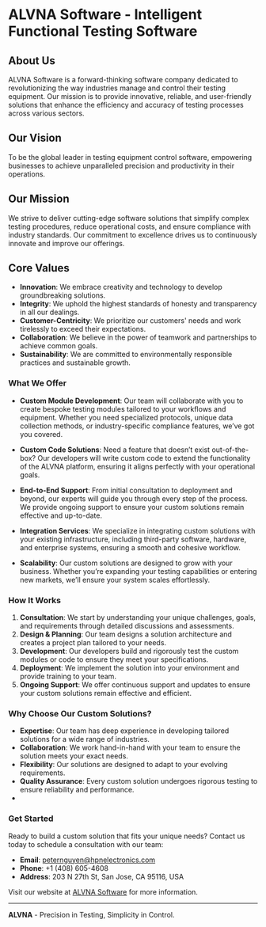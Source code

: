 # ALVNA Software - Intelligent Functional Testing Software

## About Us

ALVNA Software is a forward-thinking software company dedicated to revolutionizing the way industries manage and control their testing equipment. Our mission is to provide innovative, reliable, and user-friendly solutions that enhance the efficiency and accuracy of testing processes across various sectors.

## Our Vision

To be the global leader in testing equipment control software, empowering businesses to achieve unparalleled precision and productivity in their operations.

## Our Mission

We strive to deliver cutting-edge software solutions that simplify complex testing procedures, reduce operational costs, and ensure compliance with industry standards. Our commitment to excellence drives us to continuously innovate and improve our offerings.

## Core Values

- **Innovation**: We embrace creativity and technology to develop groundbreaking solutions.
- **Integrity**: We uphold the highest standards of honesty and transparency in all our dealings.
- **Customer-Centricity**: We prioritize our customers' needs and work tirelessly to exceed their expectations.
- **Collaboration**: We believe in the power of teamwork and partnerships to achieve common goals.
- **Sustainability**: We are committed to environmentally responsible practices and sustainable growth.

### What We Offer

- **Custom Module Development**: Our team will collaborate with you to create bespoke testing modules tailored to your workflows and equipment. Whether you need specialized protocols, unique data collection methods, or industry-specific compliance features, we’ve got you covered.
  
- **Custom Code Solutions**: Need a feature that doesn’t exist out-of-the-box? Our developers will write custom code to extend the functionality of the ALVNA platform, ensuring it aligns perfectly with your operational goals.

- **End-to-End Support**: From initial consultation to deployment and beyond, our experts will guide you through every step of the process. We provide ongoing support to ensure your custom solutions remain effective and up-to-date.

- **Integration Services**: We specialize in integrating custom solutions with your existing infrastructure, including third-party software, hardware, and enterprise systems, ensuring a smooth and cohesive workflow.

- **Scalability**: Our custom solutions are designed to grow with your business. Whether you’re expanding your testing capabilities or entering new markets, we’ll ensure your system scales effortlessly.

### How It Works

1. **Consultation**: We start by understanding your unique challenges, goals, and requirements through detailed discussions and assessments.
2. **Design & Planning**: Our team designs a solution architecture and creates a project plan tailored to your needs.
3. **Development**: Our developers build and rigorously test the custom modules or code to ensure they meet your specifications.
4. **Deployment**: We implement the solution into your environment and provide training to your team.
5. **Ongoing Support**: We offer continuous support and updates to ensure your custom solutions remain effective and efficient.

### Why Choose Our Custom Solutions?

- **Expertise**: Our team has deep experience in developing tailored solutions for a wide range of industries.
- **Collaboration**: We work hand-in-hand with your team to ensure the solution meets your exact needs.
- **Flexibility**: Our solutions are designed to adapt to your evolving requirements.
- **Quality Assurance**: Every custom solution undergoes rigorous testing to ensure reliability and performance.
- 
### Get Started

Ready to build a custom solution that fits your unique needs? Contact us today to schedule a consultation with our team:

- **Email**: peternguyen@hpnelectronics.com
- **Phone**: +1 (408) 605-4608
- **Address**:  203 N 27th St, San Jose, CA 95116, USA

Visit our website at [ALVNA Software](https://alvna.com/) for more information.

---

**ALVNA** - Precision in Testing, Simplicity in Control.
